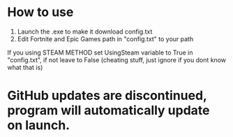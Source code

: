 # How to use
1. Launch the .exe to make it download config.txt
2. Edit Fortnite and Epic Games path in "config.txt" to your path

If you using STEAM METHOD set UsingSteam variable to True in "config.txt", if not leave to False (cheating stuff, just ignore if you dont know what that is)

# GitHub updates are discontinued, program will automatically update on launch.
